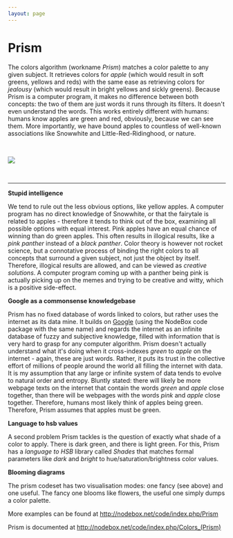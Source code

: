 ```yaml
---
layout: page
---
```

<h1>Prism</h1>

<p>The colors algorithm (workname <em>Prism</em>) matches a color palette to any given subject. It retrieves colors for <em>apple</em> (which would result in soft greens, yellows and reds) with the same ease as retrieving colors for <em>jealousy</em> (which would result in bright yellows and sickly greens). Because Prism is a computer program, it makes no difference between both concepts: the two of them are just words it runs through its filters. It doesn't even understand the words. This works entirely different with humans: humans know apples are green and red, obviously, because we can see them. More importantly, we have bound apples to countless of well-known associations like Snowwhite and Little-Red-Ridinghood, or nature.</p>

<p><br /></p>

<p><img src="http://nodebox.net/code/static/media/google-prism0.jpg" /></p>

<p><br /></p>

<hr />

<p><strong>Stupid intelligence</strong></p>

<p>We tend to rule out the less obvious options, like yellow apples. A computer program has no direct knowledge of Snowwhite, or that the fairytale is related to apples - therefore it tends to think out of the box, examining all possible options with equal interest. Pink apples have an equal chance of winning than do green apples. This often results in illogical results, like a <em>pink panther</em> instead of a <em>black panther</em>. Color theory is however not rocket science, but a connotative process of binding the right colors to all concepts that surround a given subject, not just the object by itself. Therefore, illogical results are allowed, and can be viewed as <em>creative solutions</em>. A computer program coming up with a panther being pink is actually picking up on the memes and trying to be creative and witty, which is a positive side-effect.</p>

<p><strong>Google as a commonsense knowledgebase</strong></p>

<p>Prism has no fixed database of words linked to colors, but rather uses the internet as its data mine. It builds on <a href="Google">Google</a> (using the NodeBox code package with the same name) and regards the internet as an infinite database of fuzzy and subjective knowledge, filled with information that is very hard to grasp for any computer algorithm. Prism doesn't actually understand what it's doing when it cross-indexes <em>green</em> to <em>apple</em> on the internet - again, these are just words. Rather, it puts its trust in the collective effort of millions of people around the world all filling the internet with data. It is my assumption that any large or infinite system of data tends to evolve to natural order and entropy. Bluntly stated: there will likely be more webpage texts on the internet that contain the words <em>green</em> and <em>apple</em> close together, than there will be webpages with the words <em>pink</em> and <em>apple</em> close together. Therefore, humans most likely think of apples being green. Therefore, Prism assumes that apples must be green.</p>

<p><strong>Language to hsb values</strong></p>

<p>A second problem Prism tackles is the question of exactly what shade of a color to apply. There is dark green, and there is light green. For this, Prism has a <em>language to HSB</em> library called <em>Shades</em> that matches formal parameters like <em>dark</em> and <em>bright</em> to hue/saturation/brightness color values.</p>

<p><strong>Blooming diagrams</strong></p>

<p>The prism codeset has two visualisation modes: one fancy (see above) and one useful. The fancy one blooms like flowers, the useful one simply dumps a color palette.</p>

<p>More examples can be found at <a href="http://nodebox.net/code/index.php/Prism">http://nodebox.net/code/index.php/Prism</a></p>

<p>Prism is documented at <a href="http://nodebox.net/code/index.php/Colors_(Prism)">http://nodebox.net/code/index.php/Colors_(Prism)</a></p>
